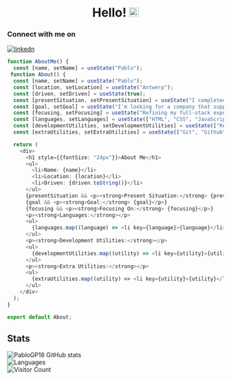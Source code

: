 <h1 align="center">
  Hello!
  <img src="https://raw.githubusercontent.com/MartinHeinz/MartinHeinz/master/wave.gif" alt="waving hand" width="22px">
</h1>


### Connect with me on <a href="https://www.linkedin.com/in/pablo-garcia-plaza/">
 <img align="center" alt="linkedn"  src="https://img.shields.io/badge/LinkedIn-0077B5?style=for-the-badge&logo=linkedin&logoColor=white" />
</a>

```ts
function AboutMe() {
  const [name, setName] = useState("Pablo");
 function About() {
  const [name, setName] = useState("Pablo");
  const [location, setLocation] = useState("Antwerp");
  const [driven, setDriven] = useState(true);
  const [presentSituation, setPresentSituation] = useState("I completed a 7-month full-stack developer course and a 3-month internship.");
  const [goal, setGoal] = useState("I'm looking for a company that supports ongoing learning and growth.");
  const [focusing, setFocusing] = useState("Refining my full-stack expertise with React and Node.js.");
  const [languages, setLanguages] = useState(["HTML", "CSS", "JavaScript", "TypeScript", "C#", "PHP"]);
  const [developmentUtilities, setDevelopmentUtilities] = useState(["React", "Node.js", "Express", "Strapi"]);
  const [extraUtilities, setExtraUtilities] = useState(["Git", "Github", "Jira", "Bitbucket", "mySQL", "postgreSQL", "MongoDB", "Netlify", "Heroku"]);

  return (
    <div>
      <h1 style={{fontSize: "24px"}}>About Me</h1>
      <ul>
        <li>Name: {name}</li>
        <li>Location: {location}</li>
        <li>Driven: {driven.toString()}</li>
      </ul>
      {presentSituation && <p><strong>Present Situation:</strong> {presentSituation}</p>}
      {goal && <p><strong>Goal:</strong> {goal}</p>}
      {focusing && <p><strong>Focusing On:</strong> {focusing}</p>}
      <p><strong>Languages:</strong></p>
      <ul>
        {languages.map((language) => <li key={language}>{language}</li>)}
      </ul>
      <p><strong>Development Utilities:</strong></p>
      <ul>
        {developmentUtilities.map((utility) => <li key={utility}>{utility}</li>)}
      </ul>
      <p><strong>Extra Utilities:</strong></p>
      <ul>
        {extraUtilities.map((utility) => <li key={utility}>{utility}</li>)}
      </ul>
    </div>
  );
}

export default About;

```

## Stats
![PabloGP18 GitHub stats](https://github-readme-stats.vercel.app/api?username=PabloGP18&theme=blue-green) <br>
![Languages](https://github-readme-stats.vercel.app/api/top-langs/?username=PabloGP18&theme=blue-green)<br>
![Visitor Count](https://profile-counter.glitch.me/PabloGP18/count.svg)



<!--
**PabloGP18/PabloGP18** is a ✨ _special_ ✨ repository because its `README.md` (this file) appears on your GitHub profile.
-->
